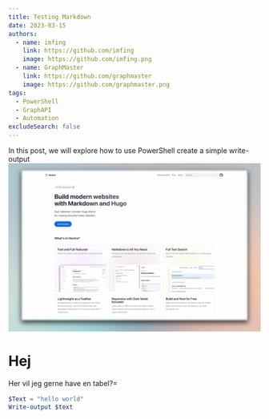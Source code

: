 ```yaml
---
title: Testing Markdown
date: 2023-03-15
authors:
  - name: imfing
    link: https://github.com/imfing
    image: https://github.com/imfing.png
  - name: GraphMaster
    link: https://github.com/graphmaster
    image: https://github.com/graphmaster.png
tags:
  - PowerShell
  - GraphAPI
  - Automation
excludeSearch: false
---
```


In this post, we will explore how to use PowerShell create a simple write-output
![](/images/screenshot.jpg)
<!--more-->
# Hej

Her vil jeg gerne have en tabel?=

```powershell
$Text = "hello world"
Write-output $text
```

